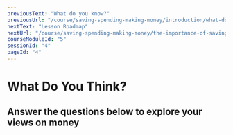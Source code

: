 ```yaml
---
previousText: "What do you know?"
previousUrl: "/course/saving-spending-making-money/introduction/what-do-you-know"
nextText: "Lesson Roadmap"
nextUrl: "/course/saving-spending-making-money/the-importance-of-saving/roadmap"
courseModuleId: "5"
sessionId: "4"
pageId: "4"
---
```



# What Do You Think?
## Answer the questions below to explore your views on money

<sparkle-quiz question-id="205"></sparkle-quiz>
<sparkle-quiz question-id="206"></sparkle-quiz>
<sparkle-quiz question-id="207"></sparkle-quiz>
<sparkle-quiz question-id="208"></sparkle-quiz>